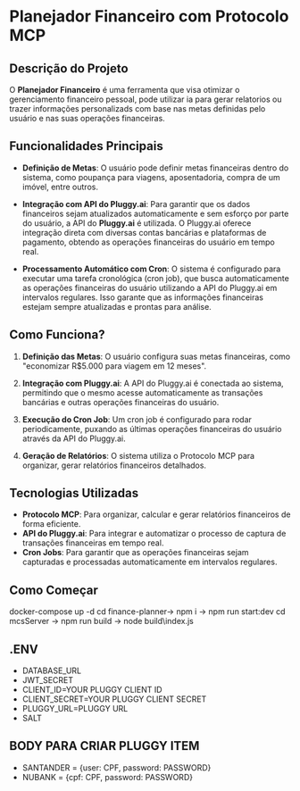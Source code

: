 # Planejador Financeiro com Protocolo MCP

## Descrição do Projeto

O **Planejador Financeiro** é uma ferramenta que visa otimizar o gerenciamento financeiro pessoal, pode utilizar ia para gerar relatorios ou trazer informações personalizads com base nas metas definidas pelo usuário e nas suas operações financeiras.

## Funcionalidades Principais

- **Definição de Metas**: O usuário pode definir metas financeiras dentro do sistema, como poupança para viagens, aposentadoria, compra de um imóvel, entre outros.
  
- **Integração com API do Pluggy.ai**: Para garantir que os dados financeiros sejam atualizados automaticamente e sem esforço por parte do usuário, a API do **Pluggy.ai** é utilizada. O Pluggy.ai oferece integração direta com diversas contas bancárias e plataformas de pagamento, obtendo as operações financeiras do usuário em tempo real. 

- **Processamento Automático com Cron**: O sistema é configurado para executar uma tarefa cronológica (cron job), que busca automaticamente as operações financeiras do usuário utilizando a API do Pluggy.ai em intervalos regulares. Isso garante que as informações financeiras estejam sempre atualizadas e prontas para análise.

## Como Funciona?

1. **Definição das Metas**: O usuário configura suas metas financeiras, como "economizar R$5.000 para viagem em 12 meses".
   
2. **Integração com Pluggy.ai**: A API do Pluggy.ai é conectada ao sistema, permitindo que o mesmo acesse automaticamente as transações bancárias e outras operações financeiras do usuário.

3. **Execução do Cron Job**: Um cron job é configurado para rodar periodicamente, puxando as últimas operações financeiras do usuário através da API do Pluggy.ai.

4. **Geração de Relatórios**: O sistema utiliza o Protocolo MCP para organizar, gerar relatórios financeiros detalhados.

## Tecnologias Utilizadas

- **Protocolo MCP**: Para organizar, calcular e gerar relatórios financeiros de forma eficiente.
- **API do Pluggy.ai**: Para integrar e automatizar o processo de captura de transações financeiras em tempo real.
- **Cron Jobs**: Para garantir que as operações financeiras sejam capturadas e processadas automaticamente em intervalos regulares.


## Como Começar
docker-compose up -d
cd finance-planner-> npm i -> npm run start:dev
cd mcsServer   -> npm run build -> node build\index.js

## .ENV
- DATABASE_URL
- JWT_SECRET
- CLIENT_ID=YOUR PLUGGY CLIENT ID
- CLIENT_SECRET=YOUR PLUGGY CLIENT SECRET
- PLUGGY_URL=PLUGGY URL
- SALT

## BODY PARA CRIAR PLUGGY ITEM
- SANTANDER = {user: CPF, password: PASSWORD}
- NUBANK = {cpf: CPF, password: PASSWORD}


